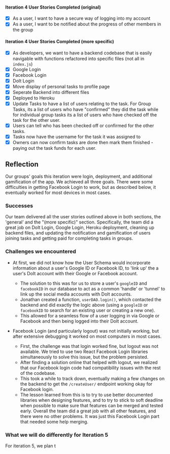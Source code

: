 #### Iteration 4 User Stories Completed (original)
- [x] As a user, I want to have a secure way of logging into my account
- [x] As a user, I want to be notified about the progress of other members in the group

#### Iteration 4 User Stories Completed (more specific)
- [X] As developers, we want to have a backend codebase that is easily navigable with functions refactored into specific files (not all in `index.js`)
- [x] Google Login
- [x] Facebook Login
- [x] DoIt Login
- [x] Move display of personal tasks to profile page
- [X] Seperate Backend into different files
- [X] Deployed to Heroku
- [X] Update Tasks to have a list of users relating to the task. For Group Tasks, its a list of users who have "confirmed" they did the task while for individual group tasks its a list of users who have checked off the task for the other user.
- [X] Users can tell who has been checked off or confirmed for the other tasks.
- [X] Tasks now have the username for the task it was assigned to
- [X] Owners can now confirm tasks are done then mark them finished - paying out the task funds for each user.

## Reflection

Our groups' goals this iteration were login, deployment, and additional gamification of the app. We achieved all three goals. There were some difficulties in getting Facebook Login to work, but as described below, it eventually worked for most devices in most cases.

### Successes
Our team delivered all the user stories outlined above in both sections, the 'general' and the "(more specific)" section. Specifically, the team did a great job on DoIt Login, Google Login, Heroku deployment, cleaning up backend files, and updating the notification and gamification of users joining tasks and getting paid for completing tasks in groups.

### Challenges we encountered
- At first, we did not know how the User Schema would incorporate information about a user's Google ID or Facebook ID, to 'link up' the a user's DoIt account with their Google or Facebook account.
  - The solution to this was for us to store a user's `googleID` and `facebookID` in our database to act as a common 'handle' or 'tunnel' to link up the social media accounts with DoIt accounts.
  - Jonathan created a function, `userDAO.login()`, which contacted the backend and did exactly the logic above (using a `googleID` or `facebookID` to search for an existing user or creating a new one).
  - This allowed for a seamless flow of a user logging in via Google or Facebook and then being logged into their DoIt account.

- Facebook Login (and particularly logout) was not initially working, but after extensive debugging it worked on most computers in most cases.
  - First, the challenge was that login worked fine, but logout was not available. We tried to use two React Facebook Login libraries simultaneously to solve this issue, but the problem persisted.
  - After finding a solution online that helped with logout, we realized that our Facebook login code had compatibility issues with the rest of the codebase.
  - This took a while to track down, eventually making a few changes on the backend to get the `/createUser/` endpoint working okay for Facebook login.
  - The lesson learned from this is to try to use better documented libraries when designing features, and to try to stick to soft deadline when possible to make sure that features can be merged and tested early. Overall the team did a great job with all other features, and there were no other problems. It was just this Facebook Login part that needed some help merging.

### What we will do differently for Iteration 5
For iteration 5, we plan t